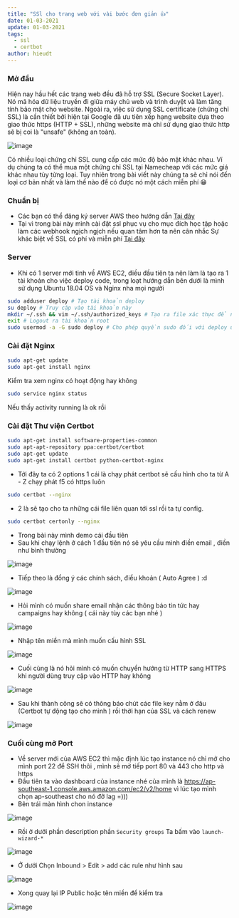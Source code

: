 ```yaml
---
title: "SSl cho trang web với vài bước đơn giản 👍"
date: 01-03-2021
update: 01-03-2021
tags:
  - ssl
  - certbot
author: hieudt
---
```


### Mở đầu

Hiện nay hầu hết các trang web đều đã hỗ trợ SSL (Secure Socket Layer). Nó mã hóa dữ liệu truyền đi giữa máy chủ web và trình duyệt và làm tăng tính bảo mật cho website. Ngoài ra, việc sử dụng SSL certificate (chứng chỉ SSL) là cần thiết bởi hiện tại Google đã ưu tiên xếp hạng website dựa theo giao thức https (HTTP + SSL), những website mà chỉ sử dụng giao thức http sẽ bị coi là "unsafe" (không an toàn).

![image](https://user-images.githubusercontent.com/55786352/73729403-8d892380-4767-11ea-83c9-c8f1115594c7.png)

Có nhiều loại chứng chỉ SSL cung cấp các mức độ bảo mật khác nhau. Ví dụ chúng ta có thể mua một chứng chỉ SSL tại Namecheap với các mức giá khác nhau tùy từng loại. Tuy nhiên trong bài viết này chúng ta sẽ chỉ nói đến loại cơ bản nhất và làm thế nào để có được nó một cách miễn phí 😁

### Chuẩn bị

- Các bạn có thể đăng ký server AWS theo hướng dẫn [Tại đây](https://viblo.asia/p/dang-ky-server-linux-free-voi-amazon-web-service-va-huong-dan-su-dung-co-ban-ORNZqj1el0n)
- Tại vì trong bài này mình cài đặt ssl phục vụ cho mục đích học tập hoặc làm các webhook ngịch ngịch nếu quan tâm hơn ta nên cân nhắc Sự khác biệt về SSL có phí và miễn phí [Tại đây](https://www.digistar.vn/khac-biet-giua-ssl-co-phi-va-ssl-mien-phi/)

### Server

- Khi có 1 server mới tinh về AWS EC2, điều đầu tiên ta nên làm là tạo ra 1 tài khoản cho việc deploy code, trong loạt hướng dẫn bên dưới là mình sử dụng Ubuntu 18.04 OS và Nginx nha mọi người

```sh
sudo adduser deploy # Tạo tài khoản deploy
su deploy # Truy cập vào tài khoản này
mkdir ~/.ssh && vim ~/.ssh/authorized_keys # Tạo ra file xác thực để nhét Public Key sau này ta muốn SSH vào tài khoản này
exit # Logout ra tài khoản root
sudo usermod -a -G sudo deploy # Cho phép quyền sudo đối với deploy user
```

### Cài đặt Nginx

```sh
sudo apt-get update
sudo apt-get install nginx
```

Kiểm tra xem nginx có hoạt động hay không

```sh
sudo service nginx status
```

Nếu thấy activity running là ok rồi

### Cài đặt Thư viện Certbot

```sh
sudo apt-get install software-properties-common
sudo apt-apt-repository ppa:certbot/certbot
sudo apt-get update
sudo apt-get install certbot python-certbot-nginx
```

- Tới đây ta có 2 options 1 cái là chạy phát certbot sẽ cấu hình cho ta từ A - Z chạy phát f5 có https luôn

```sh
sudo certbot --nginx
```

- 2 là sẽ tạo cho ta những cái file liên quan tới ssl rồi ta tự config.

```sh
sudo certbot certonly --nginx
```

- Trong bài này mình demo cái đầu tiên
- Sau khi chạy lệnh ở cách 1 đầu tiên nó sẽ yêu cầu mình điền email , điền như bình thường

![image](https://user-images.githubusercontent.com/55786352/72714554-7bbd5300-3ba1-11ea-847b-ba856758a625.png)

- Tiếp theo là đồng ý các chính sách, điều khoản ( Auto Agree ) :d

![image](https://user-images.githubusercontent.com/55786352/72714599-90015000-3ba1-11ea-92d4-24b05c5ac0fb.png)

- Hỏi mình có muốn share email nhận các thông báo tin tức hay campaigns hay không ( cái này tùy các bạn nhé )

![image](https://user-images.githubusercontent.com/55786352/72714670-b0310f00-3ba1-11ea-96dd-1a7bde1c780c.png)

- Nhập tên miền mà mình muốn cấu hình SSL

![image](https://user-images.githubusercontent.com/55786352/72714750-d191fb00-3ba1-11ea-8c31-4ee7804d5c29.png)

- Cuối cùng là nó hỏi mình có muốn chuyển hướng từ HTTP sang HTTPS khi người dùng truy cập vào HTTP hay không

![image](https://user-images.githubusercontent.com/55786352/72714811-ecfd0600-3ba1-11ea-8ecd-ca1489a10e60.png)

- Sau khi thành công sẽ có thông báo chút các file key nằm ở đâu (Certbot tự động tạo cho mình ) rồi thời hạn của SSL và cách renew

![image](https://user-images.githubusercontent.com/55786352/72714910-1ae24a80-3ba2-11ea-9ecc-154dac119366.png)

### Cuối cùng mở Port

- Về server mới của AWS EC2 thì mặc định lúc tạo instance nó chỉ mở cho mình port 22 để SSH thôi , mình sẽ mở tiếp port 80 và 443 cho http và https
- Đầu tiên ta vào dashboard của instance nhé của mình là https://ap-southeast-1.console.aws.amazon.com/ec2/v2/home vì lúc tạo mình chọn ap-southeast cho nó đỡ lag =)))
- Bên trái màn hình chon instance

![image](https://user-images.githubusercontent.com/55786352/72715253-b70c5180-3ba2-11ea-8970-0404f18007a9.png)

- Rồi ở dưới phần description phần `Security groups` Ta bấm vào `launch-wizard-*`

![image](https://user-images.githubusercontent.com/55786352/72715198-a065fa80-3ba2-11ea-9193-451fa64ffa00.png)

- Ở dưới Chọn Inbound > Edit > add các rule như hình sau

![image](https://user-images.githubusercontent.com/55786352/72715474-1cf8d900-3ba3-11ea-94fe-34487d53dadc.png)

- Xong quay lại IP Public hoặc tên miền để kiểm tra

![image](https://user-images.githubusercontent.com/55786352/72715833-ca6bec80-3ba3-11ea-8f43-2fb74779031d.png)
